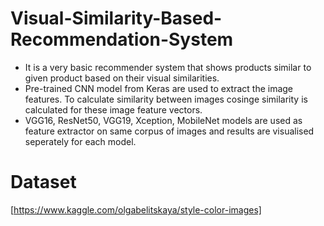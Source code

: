 # Visual-Similarity-Based-Recommendation-System
- It is a very basic recommender system that shows products similar to given product based on their visual similarities. 
- Pre-trained CNN model from Keras are used to extract the image features. To calculate similarity between images cosinge similarity is calculated for these image feature vectors.
- VGG16, ResNet50, VGG19, Xception, MobileNet models are used as feature extractor on same corpus of images and results are visualised seperately for each model.

# Dataset 
[https://www.kaggle.com/olgabelitskaya/style-color-images]
